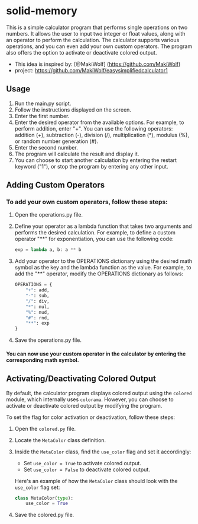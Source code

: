 # solid-memory

This is a simple calculator program that performs single operations on two numbers. It allows the user
to input two integer or float values, along with an operator to perform the calculation. The calculator
supports various operations, and you can even add your own custom operators. The program also offers the
option to activate or deactivate colored output.

 - This idea is inspired by: [@MakiWolf] (https://github.com/MakiWolf)
 - project: https://github.com/MakiWolf/easysimplifiedcalculator1

## Usage

1. Run the main.py script.
2. Follow the instructions displayed on the screen.
3. Enter the first number.
4. Enter the desired operator from the available options. For example, to perform addition, enter "+". You
   can use the following operators: addition (+), subtraction (-), division (/), multiplication (*),
   modulus (%), or random number generation (#).
5. Enter the second number.
6. The program will calculate the result and display it.
7. You can choose to start another calculation by entering the restart keyword ("1"), or stop the program
   by entering any other input.

## Adding Custom Operators

### To add your own custom operators, follow these steps:

1. Open the operations.py file.
2. Define your operator as a lambda function that takes two arguments and performs the desired calculation. For example, to define a custom operator "**" for exponentiation, you can
   use the following code:

     ```python
     exp = lambda a, b: a ** b
     ```

3. Add your operator to the OPERATIONS dictionary using the desired math symbol as the key and the lambda function as the value. For example, to add the "**" operator, modify the
   OPERATIONS dictionary as follows:

    ```python
    OPERATIONS = {
        "+": add,
        "-": sub,
        "/": div,
        "*": mul,
        "%": mud,
        "#": rnd,
        "**": exp
    }
    ```

4. Save the operations.py file.

#### You can now use your custom operator in the calculator by entering the corresponding math symbol.

## Activating/Deactivating Colored Output

By default, the calculator program displays colored output using the `colored` module, which internally uses `colorama`. However, you can choose to activate or deactivate colored output by modifying the program.

To set the flag for color activation or deactivation, follow these steps:

1. Open the `colored.py` file.
2. Locate the `MetaColor` class definition.
3. Inside the `MetaColor` class, find the `use_color` flag and set it accordingly:
   - Set `use_color = True` to activate colored output.
   - Set `use_color = False` to deactivate colored output.

   Here's an example of how the `MetaColor` class should look with the `use_color` flag set:

    ```python
    class MetaColor(type):
        use_color = True
    ```

4. Save the colored.py file.
